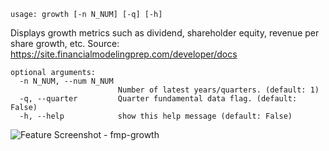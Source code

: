 ```text
usage: growth [-n N_NUM] [-q] [-h]
```

Displays growth metrics such as dividend, shareholder equity, revenue per share growth, etc. Source: https://site.financialmodelingprep.com/developer/docs

```
optional arguments:
  -n N_NUM, --num N_NUM
                        Number of latest years/quarters. (default: 1)
  -q, --quarter         Quarter fundamental data flag. (default: False)
  -h, --help            show this help message (default: False)
```
<img size="1400" alt="Feature Screenshot - fmp-growth" src="https://user-images.githubusercontent.com/85772166/141602207-cf7f034a-3795-4fc9-8c25-99e4623c8980.png">
